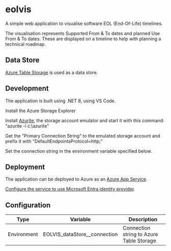 
# eolvis

A simple web application to visualise software EOL (End-Of-Life) timelines.

The visualisation represents Supported From & To dates and planned Use From & To dates. These are displayed on a timeline to help with planning a technical roadmap.

## Data Store

[Azure Table Storage](https://azure.microsoft.com/en-us/products/storage/tables) is used as a data store.

## Development

The application is built using .NET 8, using VS Code.

Install the Azure Storage Explorer

Install [Azurite](https://learn.microsoft.com/en-us/azure/storage/common/storage-use-azurite?tabs=visual-studio%2Cblob-storage), the storage account emulator and start it with this command: "azurite -l c:\azurite"

Get the "Primary Connection String" to the emulated storage account and prefix it with "DefaultEndpointsProtocol=http;"

Set the connection string in the environment variable specified below.

## Deployment

The application can be deployed to Azure as an [Azure App Service](https://azure.microsoft.com/en-us/products/app-service).

[Configure the service to use Microsoft Entra identity provider](https://learn.microsoft.com/en-us/entra/identity-platform/multi-service-web-app-authentication-app-service).

## Configuration

| Type | Variable | Description |
| ---- | -------- | ----------- |
| Environment | EOLVIS_dataStore__connection | Connection string to Azure Table Storage |